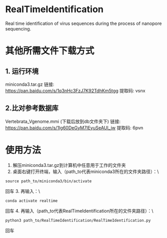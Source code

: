 # RealTimeIdentification
Real time identification of virus sequences during the process of nanopore sequencing.

# 其他所需文件下载方式
## 1. 运行环境
miniconda3.tar.gz
链接: https://pan.baidu.com/s/1q3nHc3FzJ7K92TdhKm5tgg 提取码: vsnx

## 2.比对参考数据库
Vertebrata_Vgenome.mmi (下载后放到db文件夹下)
链接: https://pan.baidu.com/s/1Ig60DeGyM7IEyuSeAUI_jw 提取码: 6pvn

# 使用方法
1. 解压miniconda3.tar.gz到计算机中任意用于工作的文件夹
2. 桌面右键打开终端，输入（path_to代表miniconda3所在的文件夹路径）：\
```
source path_to/miniconda3/bin/activate
```
回车
3. 再输入：\
```
conda activate realtime
```
回车
4. 再输入（path_to代表RealTimeIdentification所在的文件夹路径）：\
```
python3 path_to/RealTimeIdentification/RealTimeIdentification.py
```
回车
